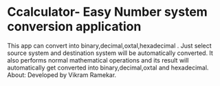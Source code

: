 # Ccalculator- Easy Number system conversion application
This app can convert into binary,decimal,oxtal,hexadecimal .
Just select source system and destination system will be automatically converted.
It also performs normal mathematical operations and its result will automatically get converted into  binary,decimal,oxtal and hexadecimal.
About:
Developed by Vikram Ramekar.
